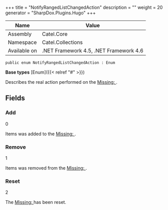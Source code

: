 

+++
title = "NotifyRangedListChangedAction" 
description = ""
weight = 20
generator = "SharpDox.Plugins.Hugo"
+++

Name|Value
---|---
Assembly|Catel.Core
Namespace|Catel.Collections
Available on|.NET Framework 4.5, .NET Framework 4.6

```
public enum NotifyRangedListChangedAction : Enum
```

**Base types**
[Enum]({{< relref "#" >}})

Describes the real action performed on the [Missing: <see cref="T:Catel.Collections.FastBindingList`1" />](#).

## Fields

### Add

0

Items was added to the [Missing: <see cref="T:Catel.Collections.FastBindingList`1" />](#).

### Remove

1

Items was removed from the [Missing: <see cref="T:Catel.Collections.FastBindingList`1" />](#).

### Reset

2

The [Missing: <see cref="T:Catel.Collections.FastBindingList`1" />](#) has been reset.

